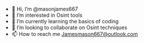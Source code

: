 - 👋 Hi, I’m @masonjames667
- 👀 I’m interested in Osint tools 
- 🌱 I’m currently learning the basics of coding
- 💞️ I’m looking to collaborate on Osint techniques
- 📫 How to reach me Jamesmason667@outlook.com

<!---
masonjames667/masonjames667 is a ✨ special ✨ repository because its `README.md` (this file) appears on your GitHub profile.
You can click the Preview link to take a look at your changes.
--->
